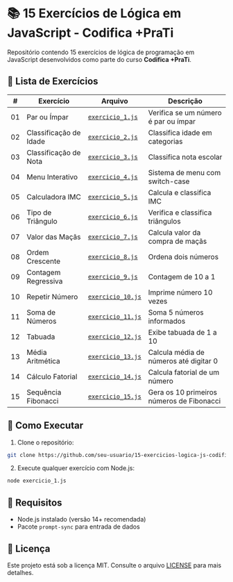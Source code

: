 # 📚 15 Exercícios de Lógica em JavaScript - Codifica +PraTi

Repositório contendo 15 exercícios de lógica de programação em JavaScript desenvolvidos como parte do curso **Codifica +PraTi**.

## 🧠 Lista de Exercícios

| #  | Exercício | Arquivo | Descrição |
|----|-----------|---------|-----------|
| 01 | Par ou Ímpar | [`exercicio_1.js`](exercicio_1.js) | Verifica se um número é par ou ímpar |
| 02 | Classificação de Idade | [`exercicio_2.js`](exercicio_2.js) | Classifica idade em categorias |
| 03 | Classificação de Nota | [`exercicio_3.js`](exercicio_3.js) | Classifica nota escolar |
| 04 | Menu Interativo | [`exercicio_4.js`](exercicio_4.js) | Sistema de menu com switch-case |
| 05 | Calculadora IMC | [`exercicio_5.js`](exercicio_5.js) | Calcula e classifica IMC |
| 06 | Tipo de Triângulo | [`exercicio_6.js`](exercicio_6.js) | Verifica e classifica triângulos |
| 07 | Valor das Maçãs | [`exercicio_7.js`](exercicio_7.js) | Calcula valor da compra de maçãs |
| 08 | Ordem Crescente | [`exercicio_8.js`](exercicio_8.js) | Ordena dois números |
| 09 | Contagem Regressiva | [`exercicio_9.js`](exercicio_9.js) | Contagem de 10 a 1 |
| 10 | Repetir Número | [`exercicio_10.js`](exercicio_10.js) | Imprime número 10 vezes |
| 11 | Soma de Números | [`exercicio_11.js`](exercicio_11.js) | Soma 5 números informados |
| 12 | Tabuada | [`exercicio_12.js`](exercicio_12.js) | Exibe tabuada de 1 a 10 |
| 13 | Média Aritmética | [`exercicio_13.js`](exercicio_13.js) | Calcula média de números até digitar 0 |
| 14 | Cálculo Fatorial | [`exercicio_14.js`](exercicio_14.js) | Calcula fatorial de um número |
| 15 | Sequência Fibonacci | [`exercicio_15.js`](exercicio_15.js) | Gera os 10 primeiros números de Fibonacci |

## 🚀 Como Executar

1. Clone o repositório:
```bash
git clone https://github.com/seu-usuario/15-exercicios-logica-js-codifica-mais-prati.git
```

2. Execute qualquer exercício com Node.js:
```bash
node exercicio_1.js
```

## 📝 Requisitos
- Node.js instalado (versão 14+ recomendada)
- Pacote `prompt-sync` para entrada de dados

## 📜 Licença
Este projeto está sob a licença MIT. Consulte o arquivo [LICENSE](LICENSE) para mais detalhes.